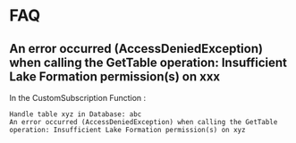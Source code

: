 # FAQ

## An error occurred (AccessDeniedException) when calling the GetTable operation: Insufficient Lake Formation permission(s) on xxx

In the CustomSubscription Function :

```text
Handle table xyz in Database: abc
An error occurred (AccessDeniedException) when calling the GetTable operation: Insufficient Lake Formation permission(s) on xyz
```

